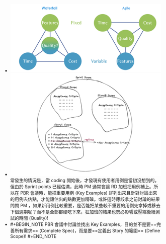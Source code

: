 - ![image.png](../assets/image_1650354669597_0.png)
- ![image.png](../assets/image_1654351772154_0.png)
  常發生的情況是，當 coding 開始後，才發現有使用者用例是當初沒想到的。但由於 Sprint points 已經估滿，此時 PM 通常會讓 RD 加班把用例補上。所以在 PBR 會議時，能把重要用例 (Key Examples) 詳列出來且針對討論出來的用例去估點，才能讓估出的點數更加精確。或許這時應該拿之前討論的結果問問 PM ，如果新用例比較重要，是否能把某些較不重要的用例先拿掉或移去下個週期呢？而不是全部都硬吃下來，狂加班的結果也勢必影響或壓縮後續測試的時間 (Quality)!
- #+BEGIN_NOTE
  PBR 會議中討論並找出 Key Examples，目的並不是要==完善所有需求== (Complete Spec)，而是要==定義出 Story 的範圍== (Define Scope)!
  #+END_NOTE